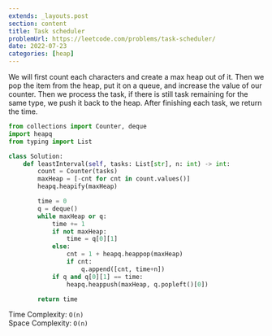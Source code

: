 ```yaml
---
extends: _layouts.post
section: content
title: Task scheduler
problemUrl: https://leetcode.com/problems/task-scheduler/
date: 2022-07-23
categories: [heap]
---
```


We will first count each characters and create a max heap out of it. Then we pop the item from the heap, put it on a queue, and increase the value of our counter. Then we process the task, if there is still task remaining for the same type, we push it back to the heap. After finishing each task, we return the time.

```python
from collections import Counter, deque
import heapq
from typing import List

class Solution:
    def leastInterval(self, tasks: List[str], n: int) -> int:
        count = Counter(tasks)
        maxHeap = [-cnt for cnt in count.values()]
        heapq.heapify(maxHeap)

        time = 0
        q = deque()
        while maxHeap or q:
            time += 1
            if not maxHeap:
                time = q[0][1]
            else:
                cnt = 1 + heapq.heappop(maxHeap)
                if cnt:
                    q.append([cnt, time+n])
            if q and q[0][1] == time:
                heapq.heappush(maxHeap, q.popleft()[0])

        return time
```

Time Complexity: `O(n)` <br/>
Space Complexity: `O(n)`